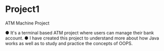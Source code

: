 # Project1
ATM Machine Project

● It's a terminal based ATM project where users can manage their bank account.
● I have created this project to understand more about how Java works as well as to study and practice the concepts of OOPS.
